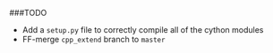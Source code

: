###TODO
* Add a `setup.py` file to correctly compile all of the cython modules
* FF-merge `cpp_extend` branch to `master`